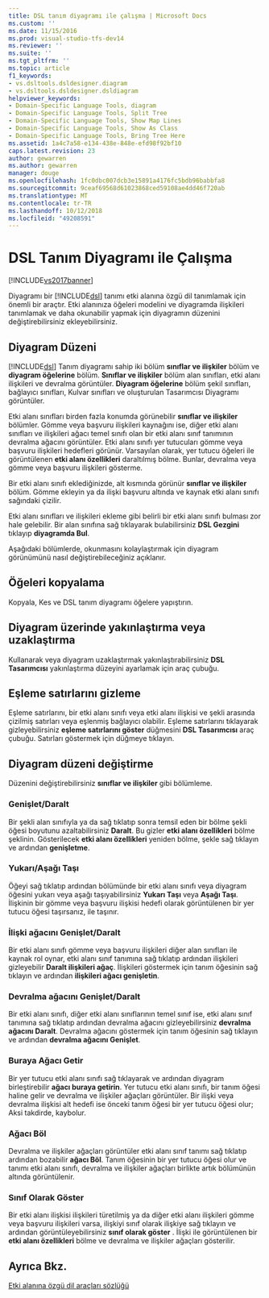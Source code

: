 ```yaml
---
title: DSL tanım diyagramı ile çalışma | Microsoft Docs
ms.custom: ''
ms.date: 11/15/2016
ms.prod: visual-studio-tfs-dev14
ms.reviewer: ''
ms.suite: ''
ms.tgt_pltfrm: ''
ms.topic: article
f1_keywords:
- vs.dsltools.dsldesigner.diagram
- vs.dsltools.dsldesigner.dsldiagram
helpviewer_keywords:
- Domain-Specific Language Tools, diagram
- Domain-Specific Language Tools, Split Tree
- Domain-Specific Language Tools, Show Map Lines
- Domain-Specific Language Tools, Show As Class
- Domain-Specific Language Tools, Bring Tree Here
ms.assetid: 1a4c7a58-e134-438e-848e-efd98f92bf10
caps.latest.revision: 23
author: gewarren
ms.author: gewarren
manager: douge
ms.openlocfilehash: 1fc0dbc007dcb3e15891a4176fc5bdb96babbfa8
ms.sourcegitcommit: 9ceaf69568d61023868ced59108ae4dd46f720ab
ms.translationtype: MT
ms.contentlocale: tr-TR
ms.lasthandoff: 10/12/2018
ms.locfileid: "49208591"
---
```

# <a name="working-with-the-dsl-definition-diagram"></a>DSL Tanım Diyagramı ile Çalışma
[!INCLUDE[vs2017banner](../includes/vs2017banner.md)]

Diyagramı bir [!INCLUDE[dsl](../includes/dsl-md.md)] tanımı etki alanına özgü dil tanımlamak için önemli bir araçtır. Etki alanınıza öğeleri modelini ve diyagramda ilişkileri tanımlamak ve daha okunabilir yapmak için diyagramın düzenini değiştirebilirsiniz ekleyebilirsiniz.  
  
## <a name="the-layout-of-the-diagram"></a>Diyagram Düzeni  
 [!INCLUDE[dsl](../includes/dsl-md.md)] Tanım diyagramı sahip iki bölüm **sınıflar ve ilişkiler** bölüm ve **diyagram öğelerine** bölüm. **Sınıflar ve ilişkiler** bölüm alan sınıfları, etki alanı ilişkileri ve devralma görüntüler. **Diyagram öğelerine** bölüm şekil sınıfları, bağlayıcı sınıfları, Kulvar sınıfları ve oluşturulan Tasarımcısı Diyagramı görüntüler.  
  
 Etki alanı sınıfları birden fazla konumda görünebilir **sınıflar ve ilişkiler** bölümler. Gömme veya başvuru ilişkileri kaynağını ise, diğer etki alanı sınıfları ve ilişkileri ağacı temel sınıfı olan bir etki alanı sınıf tanımının devralma ağacını görüntüler. Etki alanı sınıfı yer tutucuları gömme veya başvuru ilişkileri hedefleri görünür. Varsayılan olarak, yer tutucu öğeleri ile görüntülenen **etki alanı özellikleri** daraltılmış bölme. Bunlar, devralma veya gömme veya başvuru ilişkileri gösterme.  
  
 Bir etki alanı sınıfı eklediğinizde, alt kısmında görünür **sınıflar ve ilişkiler** bölüm. Gömme ekleyin ya da ilişki başvuru altında ve kaynak etki alanı sınıfı sağındaki çizilir.  
  
 Etki alanı sınıfları ve ilişkileri ekleme gibi belirli bir etki alanı sınıfı bulması zor hale gelebilir. Bir alan sınıfına sağ tıklayarak bulabilirsiniz **DSL Gezgini** tıklayıp **diyagramda Bul**.  
  
 Aşağıdaki bölümlerde, okunmasını kolaylaştırmak için diyagram görünümünü nasıl değiştirebileceğiniz açıklanır.  
  
## <a name="copying-elements"></a>Öğeleri kopyalama  
 Kopyala, Kes ve DSL tanım diyagramı öğelere yapıştırın.  
  
## <a name="zooming-in-or-out-on-the-diagram"></a>Diyagram üzerinde yakınlaştırma veya uzaklaştırma  
 Kullanarak veya diyagram uzaklaştırmak yakınlaştırabilirsiniz **DSL Tasarımcısı** yakınlaştırma düzeyini ayarlamak için araç çubuğu.  
  
## <a name="hiding-map-lines"></a>Eşleme satırlarını gizleme  
 Eşleme satırlarını, bir etki alanı sınıfı veya etki alanı ilişkisi ve şekli arasında çizilmiş satırları veya eşlenmiş bağlayıcı olabilir. Eşleme satırlarını tıklayarak gizleyebilirsiniz **eşleme satırlarını göster** düğmesini **DSL Tasarımcısı** araç çubuğu. Satırları göstermek için düğmeye tıklayın.  
  
## <a name="changing-the-diagram-layout"></a>Diyagram düzeni değiştirme  
 Düzenini değiştirebilirsiniz **sınıflar ve ilişkiler** gibi bölümleme.  
  
### <a name="expandcollapse"></a>Genişlet/Daralt  
 Bir şekli alan sınıfıyla ya da sağ tıklatıp sonra temsil eden bir bölme şekli öğesi boyutunu azaltabilirsiniz **Daralt**. Bu gizler **etki alanı özellikleri** bölme şeklinin. Gösterilecek **etki alanı özellikleri** yeniden bölme, şekle sağ tıklayın ve ardından **genişletme**.  
  
### <a name="move-updown"></a>Yukarı/Aşağı Taşı  
 Öğeyi sağ tıklatıp ardından bölümünde bir etki alanı sınıfı veya diyagram öğesini yukarı veya aşağı taşıyabilirsiniz **Yukarı Taşı** veya **Aşağı Taşı**. İlişkinin bir gömme veya başvuru ilişkisi hedefi olarak görüntülenen bir yer tutucu öğesi taşırsanız, ile taşınır.  
  
### <a name="expandcollapse-relationships-tree"></a>İlişki ağacını Genişlet/Daralt  
 Bir etki alanı sınıfı gömme veya başvuru ilişkileri diğer alan sınıfları ile kaynak rol oynar, etki alanı sınıf tanımına sağ tıklatıp ardından ilişkileri gizleyebilir **Daralt ilişkileri ağaç**. İlişkileri göstermek için tanım öğesinin sağ tıklayın ve ardından **ilişkileri ağacı genişletin**.  
  
### <a name="expandcollapse-inheritance-tree"></a>Devralma ağacını Genişlet/Daralt  
 Bir etki alanı sınıfı, diğer etki alanı sınıflarının temel sınıf ise, etki alanı sınıf tanımına sağ tıklatıp ardından devralma ağacını gizleyebilirsiniz **devralma ağacını Daralt**. Devralma ağacını göstermek için tanım öğesinin sağ tıklayın ve ardından **devralma ağacını Genişlet**.  
  
### <a name="bring-tree-here"></a>Buraya Ağacı Getir  
 Bir yer tutucu etki alanı sınıfı sağ tıklayarak ve ardından diyagram birleştirebilir **ağacı buraya getirin**. Yer tutucu etki alanı sınıfı, bir tanım öğesi haline gelir ve devralma ve ilişkiler ağaçları görüntüler. Bir ilişki veya devralma ilişkisi alt hedefi ise önceki tanım öğesi bir yer tutucu öğesi olur; Aksi takdirde, kaybolur.  
  
### <a name="split-tree"></a>Ağacı Böl  
 Devralma ve ilişkiler ağaçları görüntüler etki alanı sınıf tanımı sağ tıklatıp ardından bozabilir **ağacı Böl**. Tanım öğesinin bir yer tutucu öğesi olur ve tanımı etki alanı sınıfı, devralma ve ilişkiler ağaçları birlikte artık bölümünün altında görüntülenir.  
  
### <a name="show-as-class"></a>Sınıf Olarak Göster  
 Bir etki alanı ilişkisi ilişkileri türetilmiş ya da diğer etki alanı ilişkileri gömme veya başvuru ilişkileri varsa, ilişkiyi sınıf olarak ilişkiye sağ tıklayın ve ardından görüntüleyebilirsiniz **sınıf olarak göster** . İlişki ile görüntülenen bir **etki alanı özellikleri** bölme ve devralma ve ilişkiler ağaçları gösterilir.  
  
## <a name="see-also"></a>Ayrıca Bkz.  
 [Etki alanına özgü dil araçları sözlüğü](http://msdn.microsoft.com/en-us/ca5e84cb-a315-465c-be24-76aa3df276aa)



